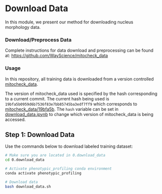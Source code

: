 # Download Data

In this module, we present our method for downloading nucleus morphology data.

### Download/Preprocess Data

Complete instructions for data download and preprocessing can be found at: https://github.com/WayScience/mitocheck_data

### Usage

In this repository, all training data is downloaded from a version controlled [mitocheck_data](https://github.com/WayScience/mitocheck_data).

The version of mitocheck_data used is specified by the hash corresponding to a current commit.
The current hash being used is `19bfa5b0959d6b7536f83e7bb85745ba3edf7ff9` which corresponds to [mitocheck_data/19bfa5b](https://github.com/WayScience/mitocheck_data/tree/19bfa5b0959d6b7536f83e7bb85745ba3edf7ff9).
The `hash` variable can be set in [download_data.ipynb](download_data.ipynb) to change which version of mitocheck_data is being accessed.

## Step 1: Download Data

Use the commands below to download labeled training dataset:

```sh
# Make sure you are located in 0.download_data
cd 0.download_data

# Activate phenotypic_profiling conda environment
conda activate phenotypic_profiling

# Download data
bash download_data.sh
```
